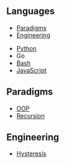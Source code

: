 ## Languages

<!-- vim-markdown-toc GFM -->

* [Paradigms](#paradigms)
* [Engineering](#engineering)

<!-- vim-markdown-toc -->

- [Python](Python)
- Go
- [Bash](Bash)
- [JavaScript](JavaScript)

## Paradigms

- [OOP](OOP)
- [Recursion](Recursion)

## Engineering

- [Hysteresis](Hysteresis)
